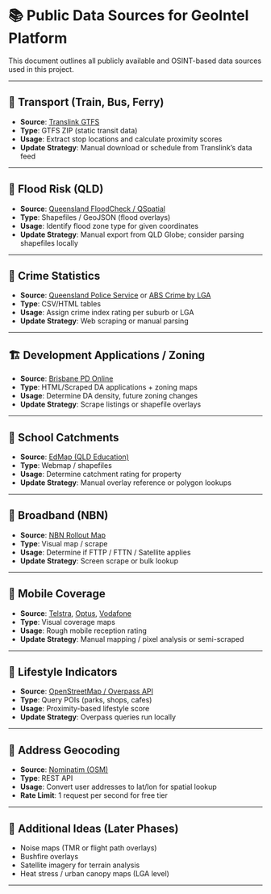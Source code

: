 # 📚 Public Data Sources for GeoIntel Platform

This document outlines all publicly available and OSINT-based data sources used in this project.

---

## 🚌 Transport (Train, Bus, Ferry)

- **Source**: [Translink GTFS](https://translink.com.au/about-translink/open-data)
- **Type**: GTFS ZIP (static transit data)
- **Usage**: Extract stop locations and calculate proximity scores
- **Update Strategy**: Manual download or schedule from Translink’s data feed

---

## 🌊 Flood Risk (QLD)

- **Source**: [Queensland FloodCheck / QSpatial](https://qldglobe.information.qld.gov.au/)
- **Type**: Shapefiles / GeoJSON (flood overlays)
- **Usage**: Identify flood zone type for given coordinates
- **Update Strategy**: Manual export from QLD Globe; consider parsing shapefiles locally

---

## 🚓 Crime Statistics

- **Source**: [Queensland Police Service](https://www.police.qld.gov.au/maps-and-statistics) or [ABS Crime by LGA](https://www.abs.gov.au/statistics/people/crime-and-justice)
- **Type**: CSV/HTML tables
- **Usage**: Assign crime index rating per suburb or LGA
- **Update Strategy**: Web scraping or manual parsing

---

## 🏗️ Development Applications / Zoning

- **Source**: [Brisbane PD Online](https://developmenti.brisbane.qld.gov.au/)
- **Type**: HTML/Scraped DA applications + zoning maps
- **Usage**: Determine DA density, future zoning changes
- **Update Strategy**: Scrape listings or shapefile overlays

---

## 🏫 School Catchments

- **Source**: [EdMap (QLD Education)](https://www.qgso.qld.gov.au/maps/edmap/)
- **Type**: Webmap / shapefiles
- **Usage**: Determine catchment rating for property
- **Update Strategy**: Manual overlay reference or polygon lookups

---

## 📶 Broadband (NBN)

- **Source**: [NBN Rollout Map](https://www.nbnco.com.au/residential/service-check)
- **Type**: Visual map / scrape
- **Usage**: Determine if FTTP / FTTN / Satellite applies
- **Update Strategy**: Screen scrape or bulk lookup

---

## 📡 Mobile Coverage

- **Source**: [Telstra](https://www.telstra.com.au/coverage-networks/our-coverage), [Optus](https://www.optus.com.au/coverage), [Vodafone](https://www.vodafone.com.au/network/coverage-checker)
- **Type**: Visual coverage maps
- **Usage**: Rough mobile reception rating
- **Update Strategy**: Manual mapping / pixel analysis or semi-scraped

---

## 🌳 Lifestyle Indicators

- **Source**: [OpenStreetMap / Overpass API](https://overpass-turbo.eu/)
- **Type**: Query POIs (parks, shops, cafes)
- **Usage**: Proximity-based lifestyle score
- **Update Strategy**: Overpass queries run locally

---

## 🧭 Address Geocoding

- **Source**: [Nominatim (OSM)](https://nominatim.org/)
- **Type**: REST API
- **Usage**: Convert user addresses to lat/lon for spatial lookup
- **Rate Limit**: 1 request per second for free tier

---

## 🧱 Additional Ideas (Later Phases)

- Noise maps (TMR or flight path overlays)
- Bushfire overlays
- Satellite imagery for terrain analysis
- Heat stress / urban canopy maps (LGA level)

---
